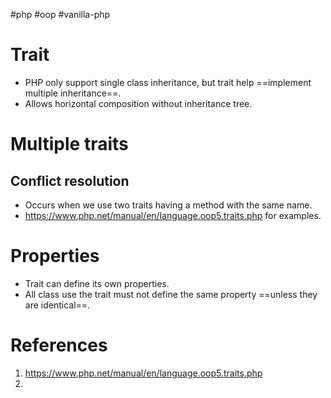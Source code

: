 #php #oop #vanilla-php 

# Trait
- PHP only support single class inheritance, but trait help ==implement multiple inheritance==.
- Allows horizontal composition without inheritance tree.
# Multiple traits
## Conflict resolution
- Occurs when we use two traits having a method with the same name.
- https://www.php.net/manual/en/language.oop5.traits.php for examples.
# Properties
- Trait can define its own properties.
- All class use the trait must not define the same property ==unless they are identical==.
# References
1. https://www.php.net/manual/en/language.oop5.traits.php
2. 